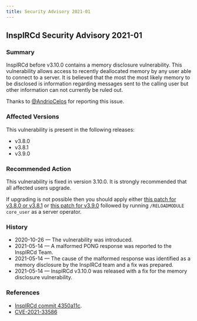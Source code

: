 ```yaml
---
title: Security Advisory 2021-01
---
```


## InspIRCd Security Advisory 2021-01

### Summary

InspIRCd before v3.10.0 contains a memory disclosure vulnerability. This vulnerability allows access to recently deallocated memory by any user able to connect to a server. It is believed that the most the most likely memory to be disclosed is information regarding messages sent to the calling user but other information can not currently be ruled out.

Thanks to [@AndrioCelos](https://github.com/AndrioCelos) for reporting this issue.

### Affected Versions

This vulnerability is present in the following releases:

* v3.8.0
* v3.8.1
* v3.9.0

### Recommended Action

This vulnerability is fixed in version 3.10.0. It is strongly recommended that all affected users upgrade.

If upgrading is not possible then you should apply either [this patch for v3.8.0 or v3.8.1](https://github.com/inspircd/inspircd/commit/6fbe4dd791e62005c5243762cf6bd01b48ed9d73.patch) or [this patch for v3.9.0](https://github.com/inspircd/inspircd/commit/4350a11c663b0d75f8119743bffb7736d87abd4d.patch) followed by running `/RELOADMODULE core_user` as a server operator.

### History

* 2020-10-26 &mdash; The vulnerability was introduced.
* 2021-05-14 &mdash; A malformed PONG response was reported to the InspIRCd Team.
* 2021-05-14 &mdash; The cause of the malformed response was identified as a memory disclosure by the InspIRCd team and a fix was prepared.
* 2021-05-14 &mdash; InspIRCd v3.10.0 was released with a fix for the memory disclosure vulnerability.

### References

* [InspIRCd commit 4350a11c](https://github.com/inspircd/inspircd/commit/4350a11c663b0d75f8119743bffb7736d87abd4d).
* [CVE-2021-33586](https://cve.mitre.org/cgi-bin/cvename.cgi?name=CVE-2021-33586)
